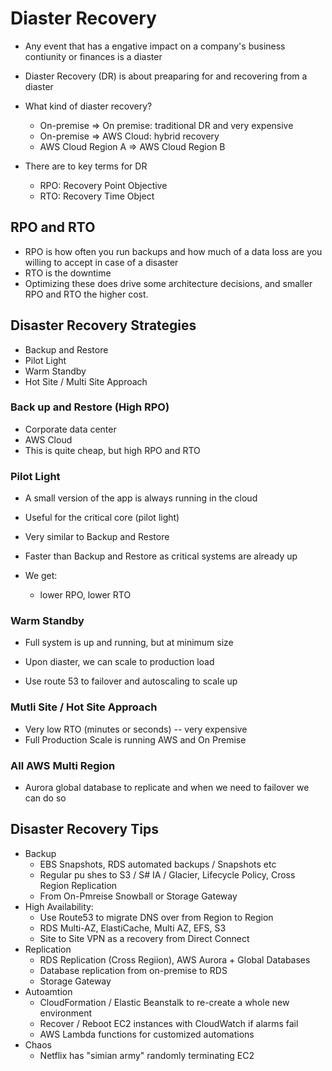 # Diaster Recovery

- Any event that has a engative impact on a company's business contiunity or finances is a diaster
- Diaster Recovery (DR) is about preaparing for and recovering from a diaster
- What kind of diaster recovery?
   - On-premise => On premise: traditional DR and very expensive
   - On-premise => AWS Cloud: hybrid recovery
   - AWS Cloud Region A => AWS Cloud Region B

- There are to key terms for DR
   - RPO: Recovery Point Objective
   - RTO: Recovery Time Object

## RPO and RTO

- RPO is how often you run backups and how much of a data loss are you willing to accept in case of a disaster
- RTO is the downtime 
- Optimizing these does drive some architecture decisions, and smaller RPO and RTO the higher cost.

## Disaster Recovery Strategies

- Backup and Restore
- Pilot Light
- Warm Standby
- Hot Site / Multi Site Approach

### Back up and Restore (High RPO)

- Corporate data center
- AWS Cloud
- This is quite cheap, but high RPO and RTO

### Pilot Light

- A small version of the app is always running in the cloud
- Useful for the critical core (pilot light)
- Very similar to Backup and Restore
- Faster than Backup and Restore as critical systems are already up

- We get:
   - lower RPO, lower RTO

### Warm Standby

- Full system is up and running, but at minimum size
- Upon diaster, we can scale to production load

- Use route 53 to failover and autoscaling to scale up 

### Mutli Site / Hot Site Approach

- Very low RTO (minutes or seconds) -- very expensive
- Full Production Scale is running AWS and On Premise

### All AWS Multi Region

- Aurora global database to replicate and when we need to failover we can do so

## Disaster Recovery Tips

- Backup
   - EBS Snapshots, RDS automated backups / Snapshots etc
   - Regular pu shes to S3 / S# IA / Glacier, Lifecycle Policy, Cross Region Replication
   - From On-Pmreise Snowball or Storage Gateway
- High Availability:
   - Use Route53 to migrate DNS over from Region to Region
   - RDS Multi-AZ, ElastiCache, Multi AZ, EFS, S3
   - Site to Site VPN as a recovery from Direct Connect
- Replication
  - RDS Replication (Cross Regiion), AWS Aurora + Global Databases
  - Database replication from on-premise to RDS
  - Storage Gateway
- Autoamtion
  - CloudFormation / Elastic Beanstalk to re-create a whole new environment
  - Recover / Reboot EC2 instances with CloudWatch if alarms fail
  - AWS Lambda functions for customized automations
- Chaos
  - Netflix has "simian army" randomly terminating EC2

